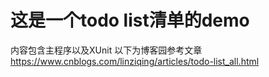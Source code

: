 # 这是一个todo list清单的demo
  内容包含主程序以及XUnit
以下为博客园参考文章
https://www.cnblogs.com/linziqing/articles/todo-list_all.html
